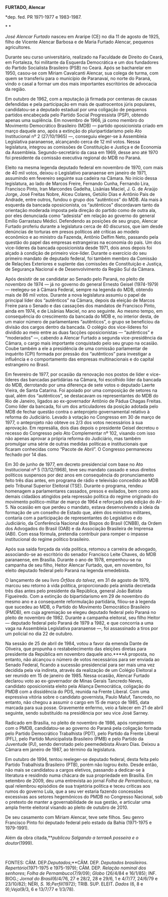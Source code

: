 **FURTADO, Alencar**

\*dep. fed. PR 1971-1977 e 1983-1987.

* *

*José Alencar Furtado* nasceu em Araripe (CE) no dia 11 de agosto de
1925, filho de Vicente Alencar Barbosa e de Maria Furtado Alencar,
pequenos agricultores.

Durante seu curso universitário, realizado na Faculdade de Direito do
Ceará, em Fortaleza, foi militante da Esquerda Democrática e um dos
fundadores do Partido Socialista Brasileiro (PSB) no Ceará. Após se
bacharelar em 1950, casou-se com Míriam Cavalcanti Alencar, sua colega
de turma, com quem se transferiu para o município de Paranavaí, no norte
do Paraná, vindo o casal a formar um dos mais importantes escritórios de
advocacia da região.

Em outubro de 1962, com a reputação já firmada por centenas de causas
defendidas e pela participação em mais de quatrocentos júris populares,
candidatou-se a deputado estadual por uma coligação de pequenos partidos
encabeçada pelo Partido Social Progressista (PSP), obtendo apenas uma
suplência. Em novembro de 1966, já como membro do Movimento Democrático
Brasileiro (MDB) — partido oposicionista criado em março daquele ano,
após a extinção do pluripartidarismo pelo Ato Institucional nº 2
(27/10/1965) —, conseguiu eleger-se à Assembleia Legislativa paranaense,
alcançando cerca de 12 mil votos. Nessa legislatura, integrou as
comissões de Constituição e Justiça e de Economia da Assembleia.
Segundo-secretário da casa em 1969, desse ano até 1970 foi presidente da
comissão executiva regional do MDB no Paraná.

Eleito na mesma legenda deputado federal em novembro de 1970, com mais
de 40 mil votos, deixou o Legislativo paranaense em janeiro de 1971,
assumindo em fevereiro seguinte sua cadeira na Câmara. No início dessa
legislatura, ao lado de Marcos Freire, Fernando Cunha, Fernando Lira,
Francisco Pinto, Iran Marcondes Gadelha, Lisânias Maciel, J. G. de
Araújo Jorge, José Freitas Nobre, Alceu Colares, Getúlio Dias e Antônio
Pais de Andrade, entre outros, fundou o grupo dos “autênticos” do MDB.
Ala mais à esquerda da bancada oposicionista, os “autênticos”
discordavam tanto da orientação moderada imposta pela direção do partido
como de outra ala, por eles denunciada como “adesista” em relação ao
governo do general Emílio Garrastazu Médici. Defendendo as posições de
seu grupo, Alencar Furtado proferiu durante a legislatura cerca de 40
discursos, que iam desde denúncias de torturas em presos políticos até
críticas ao modelo econômico e ao ministro da Fazenda, Antônio Delfim
Neto, passando pela questão do papel das empresas estrangeiras na
economia do país. Um dos vice-líderes da bancada oposicionista desde
1971, dois anos depois foi alçado à condição de primeiro vice-líder.
Durante o exercício do seu primeiro mandato de deputado federal, foi
também membro da Comissão de Relações Exteriores e suplente das
comissões de Constituição e Justiça, de Segurança Nacional e de
Desenvolvimento da Região Sul da Câmara.

Após desistir de se candidatar ao Senado pelo Paraná, no pleito de
novembro de 1974 — já no governo do general Ernesto Geisel (1974-1979) —
reelegeu-se à Câmara Federal, sempre na legenda do MDB, obtendo mais de
86 mil votos. Durante a nova legislatura assumiu o papel de principal
líder dos “autênticos” na Câmara, depois da eleição de Marcos Freire
para o Senado e das cassações dos mandatos de Francisco Pinto, ainda em
1974, e de Lisânias Maciel, no ano seguinte. Ao mesmo tempo, em
consequência do crescimento da bancada do MDB e, no interior desta, de
um maior número de parlamentares “autênticos”, o grupo se beneficiou da
divisão dos cargos dentro da bancada. O colégio dos vice-líderes foi
dividido ao meio entre as duas facções oposicionistas — “autênticos” e
“moderados” —, cabendo a Alencar Furtado a segunda vice-presidência da
Câmara, o cargo mais importante conquistado pelo seu grupo na ocasião.
Coube também a ele a presidência de uma comissão parlamentar de
inquérito (CPI) formada por pressão dos “autênticos” para investigar a
influência e o comportamento das empresas multinacionais e do capital
estrangeiro no Brasil.

Em fevereiro de 1977, por ocasião da renovação nos postos de líder e
vice-líderes das bancadas partidárias na Câmara, foi escolhido líder da
bancada do MDB, derrotando por uma diferença de sete votos o deputado
Laerte Vieira, de Santa Catarina. Foi apoiado por uma composição de
setores na qual, além dos “autênticos”, se destacavam os representantes
do MDB do Rio de Janeiro, ligados ao ex-governador Antônio de Pádua
Chagas Freitas. Como líder da bancada, foi um dos articuladores da
posição adotada pelo MDB de fechar questão contra o anteprojeto
governamental relativo à reforma do Judiciário. Levado à votação no
Congresso em 30 de março de 1977, o anteprojeto não obteve os 2/3 dos
votos necessários à sua aprovação. Em represália, dois dias depois o
presidente Geisel decretou o recesso do Congresso pelo Ato Complementar
nº 102, visando com isso não apenas aprovar a própria reforma do
Judiciário, mas também promulgar uma série de outras medidas políticas e
institucionais que ficaram conhecidas como “Pacote de Abril”. O
Congresso permaneceu fechado por 14 dias.

Em 30 de junho de 1977, em decreto presidencial com base no Ato
Institucional nº 5 (13/12/1968), teve seu mandato cassado e seus
direitos políticos suspensos por dez anos em consequência do
pronunciamento feito três dias antes, em programa de rádio e televisão
concedido ao MDB pelo Tribunal Superior Eleitoral (TSE). Durante o
programa, rendeu homenagem a parlamentares cassados, presos e exilados,
bem como aos demais cidadãos atingidos pela repressão política do regime
originado do movimento político-militar de março de 1964 e reforçado
pela edição do AI-5. Na ocasião em que perdeu o mandato, estava
desenvolvendo a ideia da formação de um conselho de Estado que, além dos
ministros militares, contaria com a participação de representantes do
Legislativo e do Judiciário, da Conferência Nacional dos Bispos do
Brasil (CNBB), da Ordem dos Advogados do Brasil (OAB) e da Associação
Brasileira de Imprensa (ABI). Com essa fórmula, pretendia contribuir
para romper o impasse institucional do regime político brasileiro.

Após sua saída forçada da vida política, retomou a carreira de advogado,
associando-se ao escritório do senador Francisco Leite Chaves, do MDB
paranaense, em Brasília. Durante o ano de 1978, empenhou-se na campanha
de seu filho, Heitor Alencar Furtado, que, em novembro, foi eleito
deputado federal pelo Paraná na legenda emedebista.

O lançamento de seu livro *Órfãos do talvez*, em 31 de agosto de 1979,
marcou seu retorno à vida política, proporcionado pela anistia decretada
três dias antes pelo presidente da República, general João Batista
Figueiredo. Com a extinção do bipartidarismo em 29 de novembro do mesmo
ano e a consequente reformulação partidária, filiou-se à legenda que
sucedeu ao MDB, o Partido do Movimento Democrático Brasileiro (PMDB), em
cuja agremiação se elegeu deputado federal pelo Paraná no pleito de
novembro de 1982. Durante a campanha eleitoral, seu filho Heitor —
deputado federal pelo Paraná de 1979 a 1982, e que concorria a uma vaga
na Assembleia Legislativa paranaense —, foi assassinado a tiros por um
policial no dia 22 de outubro.

Na sessão de 25 de abril de 1984, votou a favor da emenda Dante de
Oliveira, que propunha o restabelecimento das eleições diretas para
presidente da República em novembro daquele ano.****A proposta, no
entanto, não alcançou o número de votos necessários para ser enviada ao
Senado Federal, ficando a sucessão presidencial para ser mais uma vez
decidida pela via indireta, através da realização de um Colégio
Eleitoral a ser reunido em 15 de janeiro de 1985. Nessa ocasião, Alencar
Furtado declarou voto ao ex-governador de Minas Gerais Tancredo Neves,
candidato oposicionista eleito pela Aliança Democrática, coligação do
PMDB com a dissidência do PDS, reunida na Frente Liberal. Com uma
expressiva vitória sobre o candidato governista, Paulo Maluf, Tancredo,
no entanto, não chegou a assumir o cargo em 15 de março de 1985, data
marcada para sua posse. Gravemente enfermo, veio a falecer em 21 de
abril seguinte, sendo substituído na presidência por seu vice José
Sarney.

Radicado em Brasília, no pleito de novembro de 1986, após rompimento com
o PMDB, candidatou-se ao governo do Paraná pela coligação formada pelo
Partido Democrático Trabalhista (PDT), pelo Partido da Frente Liberal
(PFL), pelo Partido Municipalista Brasileiro (PMB) e pelo Partido da
Juventude (PJ), sendo derrotado pelo peemedebista Álvaro Dias. Deixou a
Câmara em janeiro de 1987, ao término da legislatura.

Em outubro de 1994, tentou reeleger-se deputado federal, desta feita
pelo Partido Trabalhista Brasileiro (PTB), porém não logrou êxito. Desde
então, não mais se candidatou a cargos eletivos, passando a dedicar-se à
literatura e residindo numa chácara de sua propriedade em Brasília. Em
setembro de 2009, deu uma entrevista ao jornal *Folha de Pernambuco*, na
qual relembrou episódios de sua trajetória política e teceu críticas aos
rumos do governo Lula, que a seu ver estaria fazendo concessões
excessivas aos setores hegemônicos do PMDB no Congresso Nacional, sob o
pretexto de manter a governabilidade de sua gestão, e articular uma
ampla frente eleitoral visando ao pleito de outubro de 2010.

De seu casamento com Míriam Alencar, teve sete filhos. Seu genro
Francisco Pinto foi deputado federal pelo estado da Bahia (1971-1975 e
1979-1991).

Além da obra citada,****publicou *Salgando a terra*e*A posseira e o
doutor*(1999).

 

FONTES: CÂM. DEP.*Deputados*;**CÂM. DEP. *Deputados brasileiros.
Repertório*(1971-1975 e 1975-1979); CÂM. DEP. *Relação nominal dos
senhores*; *Folha de Pernambuco*(7/9/09); *Globo* (26/4/84 e 16/1/85);
INF. BIOG.; *Jornal do Brasil*(6/4/76, 27 e 28/2, 28 e 29/6, 1 e 4/7/77,
24/6/79 e 23/10/82); NÉRI, *S. 16*;*Perfil*(1972); TRIB. SUP. ELEIT.
*Dados* (6, 8 e 9);*Veja*(9/3, 6 e 13/7/77 e 1/3/78).

 
